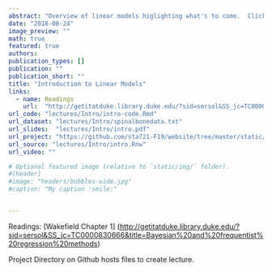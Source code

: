 ```yaml
---
abstract: "Overview of linear models higlighting what's to come.  Click onlinks for additional information and supporting material"
date: "2018-08-24"
image_preview: ""
math: true
featured: true
authors: 
publication_types: []
publication: ""
publication_short: ""
title: "Introduction to Linear Models"
links: 
  - name: Readings
    url:  "http://getitatduke.library.duke.edu/?sid=sersol&SS_jc=TC0000830666&title=Bayesian%20and%20frequentist%20regression%20methods"
url_code: "lectures/Intro/intro-code.Rmd"
url_dataset: "lectures/Intro/spinalbonedata.txt"
url_slides:  "lectures/Intro/intro.pdf"
url_project: "https://github.com/sta721-F19/website/tree/master/static/lectures/Intro/"
url_source: "lectures/Intro/intro.Rnw"
url_video: ""

# Optional featured image (relative to `static/img/` folder).
#[header]
#image: "headers/bubbles-wide.jpg"
#caption: "My caption :smile:"


---
```


Readings: [Wakefield Chapter 1] (http://getitatduke.library.duke.edu/?sid=sersol&SS_jc=TC0000830666&title=Bayesian%20and%20frequentist%20regression%20methods)

Project Directory on Github hosts files to create lecture.  


